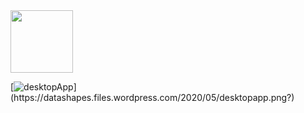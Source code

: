<img src="https://www.orkestra.online/wp-content/uploads/2020/02/xOrkestra-1024x520.png.pagespeed.ic.fzabHZOG72.png" width="100">

[![desktopApp](https://datashapes.files.wordpress.com/2020/05/desktopapp.png?)](https://datashapes.files.wordpress.com/2020/05/desktopapp.png?)